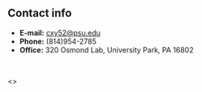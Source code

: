## Contact info

- **E-mail:** cxy52@psu.edu
- **Phone:** (814)954-2785
- **Office:** 320 Osmond Lab, University Park, PA 16802
<br>

<>





